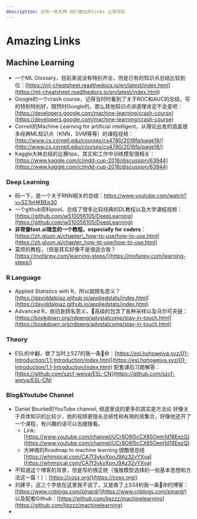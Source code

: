 ```yaml
---
description: 总有一些大神 他们做出的links 让我惊叹
---
```


# Amazing Links

## Machine Learning

* 一个ML Glossary，目前来说没有特别齐全，但是已有的知识点总结比较到位：[https://ml-cheatsheet.readthedocs.io/en/latest/index.html](https://ml-cheatsheet.readthedocs.io/en/latest/index.html)
* Google的一个crash course，记得当时时看到了关于ROC和AUC的总结，写的特别特别好，既然时Google的，那么其他知识点讲道理肯定不会差吧：[https://developers.google.com/machine-learning/crash-course](https://developers.google.com/machine-learning/crash-course)
* Cornell的Machine Learning for artificial intelligent，从理论出发的涵盖很多经典ML知识点（KNN，SVM等等）的课程视频：[http://www.cs.cornell.edu/courses/cs4780/2018fa/page18/](http://www.cs.cornell.edu/courses/cs4780/2018fa/page18/)
* Kaggle大神总结的比赛tips，其实和工作中训练模型很相关：[https://www.kaggle.com/c/mdd-cup-2018/discussion/63944](https://www.kaggle.com/c/mdd-cup-2018/discussion/63944)

### Deep Learning

* 码一下，是一个关于RNN相关的总结：[https://www.youtube.com/watch?v=S27pHKBEp30 ](https://www.youtube.com/watch?v=S27pHKBEp30)
* 一个github资料pool，总结了很多比较经典的DL教程以及大学课程视频：[https://github.com/w510056105/DeepLearning](https://github.com/w510056105/DeepLearning)
* **非常像fast.ai理念的一个教程，especially for coders**：[https://zh.gluon.ai/chapter\_how-to-use/how-to-use.html](https://zh.gluon.ai/chapter_how-to-use/how-to-use.html)
* 莫烦的教程，（但是其实好像不是很适合我？[https://mofanpy.com/learning-steps/](https://mofanpy.com/learning-steps/)

### R Language

* Applied Statistics with R，所以就顾名思义？[https://daviddalpiaz.github.io/appliedstats/index.html](https://daviddalpiaz.github.io/appliedstats/index.html)
* Advanced R，依旧是顾名思义，高级的包含了各种采样以及马尔可夫链：[https://bookdown.org/rdpeng/advstatcomp/stay-in-touch.html](https://bookdown.org/rdpeng/advstatcomp/stay-in-touch.html)

### Theory

* ESL的中翻，救了当时上527的我一条🐷命：[https://esl.hohoweiya.xyz/01-Introduction/1.1-Introduction/index.html](https://esl.hohoweiya.xyz/01-Introduction/1.1-Introduction/index.html) 配套课后习题解答：[https://github.com/szcf-weiya/ESL-CN](https://github.com/szcf-weiya/ESL-CN)

### Blog&Youtube Channel

* Daniel Bourke的YouTube channel, 频道里说的更多的其实是方法论 好像关于具体知识的比较少，他的视频更擅长总结性和有用的资集合，好像他还开了一个课程，有兴趣的话可以去搜搜看。
  * Link:[https://www.youtube.com/channel/UCr8O8l5cCX85Oem1d18EezQ](https://www.youtube.com/channel/UCr8O8l5cCX85Oem1d18EezQ)
  * 大神做的Roadmap to machine learning:很酷很总结[https://whimsical.com/CA7f3ykvXpnJ9Az32vYXva](https://whimsical.com/CA7f3ykvXpnJ9Az32vYXva)
* 不知道这个博客的背景，但是写的很正统（强推模型选择的一些基本思想和方法这一篇！）：[https://cosx.org/](https://cosx.org/)
* 刘建平，这三个字放在这里我不说了，又是救了上534的我一条🐷命的博客：[https://www.cnblogs.com/pinard/](https://www.cnblogs.com/pinard/) 以及配套Github：[https://github.com/ljpzzz/machinelearning](https://github.com/ljpzzz/machinelearning) 
* 


